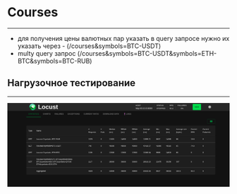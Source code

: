 # Courses
_______

* для получения цены валютных пар указать в query запросе нужно их указать через - (/courses&symbols=BTC-USDT)
* multy query запрос (/courses&symbols=BTC-USDT&symbols=ETH-BTC&symbols=BTC-RUB)


## Нагрузочное тестирование
________
![1](./locustmedia/locust.png)
